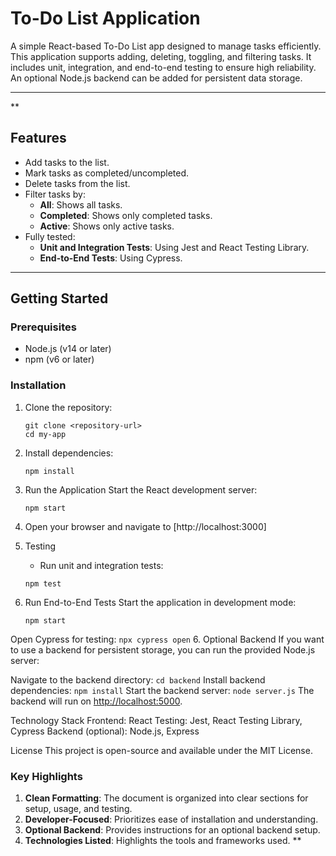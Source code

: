 # **To-Do List Application**

A simple React-based To-Do List app designed to manage tasks efficiently. This application supports adding, deleting, toggling, and filtering tasks. It includes unit, integration, and end-to-end testing to ensure high reliability. An optional Node.js backend can be added for persistent data storage.

---
**

## **Features**

- Add tasks to the list.
- Mark tasks as completed/uncompleted.
- Delete tasks from the list.
- Filter tasks by:
  - **All**: Shows all tasks.
  - **Completed**: Shows only completed tasks.
  - **Active**: Shows only active tasks.
- Fully tested:
  - **Unit and Integration Tests**: Using Jest and React Testing Library.
  - **End-to-End Tests**: Using Cypress.

---

## **Getting Started**

### **Prerequisites**

- Node.js (v14 or later)
- npm (v6 or later)

### **Installation**

1. Clone the repository:

   ```
   git clone <repository-url>
   cd my-app 
2. Install dependencies:

    ```
    npm install
3. Run the Application
Start the React development server:

    ```
    npm start
    ```

4. Open your browser and navigate to [http://localhost:3000]
5. Testing
   - Run unit and integration tests:

    ```
    npm test
    ```

6. Run End-to-End Tests
    Start the application in development mode:

    ```
    npm start
    ```

Open Cypress for testing:
    ```
    npx cypress open
    ```
6. Optional Backend
If you want to use a backend for persistent storage, you can run the provided Node.js server:

Navigate to the backend directory:
    ```
    cd backend
    ```
Install backend dependencies:
    ```
    npm install
    ```
Start the backend server:
    ```
    node server.js
    ```
The backend will run on <http://localhost:5000>.

Technology Stack
Frontend: React
Testing: Jest, React Testing Library, Cypress
Backend (optional): Node.js, Express

License
This project is open-source and available under the MIT License.

### Key Highlights

1. **Clean Formatting**: The document is organized into clear sections for setup, usage, and testing.
2. **Developer-Focused**: Prioritizes ease of installation and understanding.
3. **Optional Backend**: Provides instructions for an optional backend setup.
4. **Technologies Listed**: Highlights the tools and frameworks used.
**
